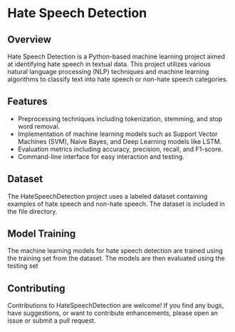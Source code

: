 # Hate Speech Detection

## Overview
Hate Speech Detection is a Python-based machine learning project aimed at identifying hate speech in textual data. This project utilizes various natural language processing (NLP) techniques and machine learning algorithms to classify text into hate speech or non-hate speech categories.

## Features
- Preprocessing techniques including tokenization, stemming, and stop word removal.
- Implementation of machine learning models such as Support Vector Machines (SVM), Naive Bayes, and Deep Learning models like LSTM.
- Evaluation metrics including accuracy, precision, recall, and F1-score.
- Command-line interface for easy interaction and testing.


## Dataset
The HateSpeechDetection project uses a labeled dataset containing examples of hate speech and non-hate speech. The dataset is included in the file directory.

## Model Training
The machine learning models for hate speech detection are trained using the training set from the dataset. The models are then evaluated using the testing set

## Contributing
Contributions to HateSpeechDetection are welcome! If you find any bugs, have suggestions, or want to contribute enhancements, please open an issue or submit a pull request.

